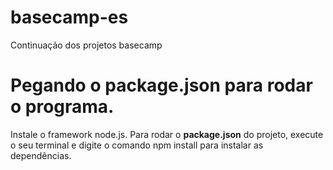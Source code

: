 # basecamp-es
 Continuação dos projetos basecamp
 
 # Pegando o package.json para rodar o programa.
 Instale o framework node.js.
 Para rodar o **package.json** do projeto, execute o seu terminal e digite o comando npm install para instalar as dependências.
